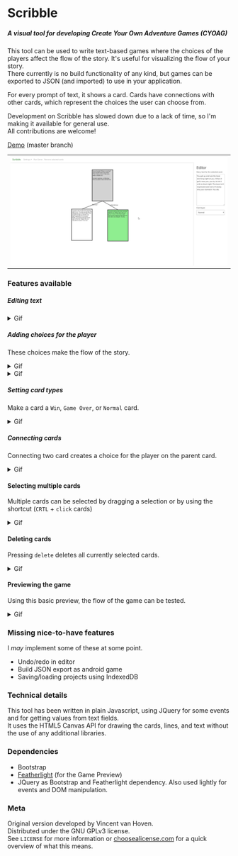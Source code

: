 # Scribble
##### A visual tool for developing Create Your Own Adventure Games (CYOAG)
This tool can be used to write text-based games where the choices of the players affect the flow of the story. It's useful for visualizing the flow of your story.  
There currently is no build functionality of any kind, but games can be exported to JSON (and imported) to use in your application.  

For every prompt of text, it shows a card. Cards have connections with other cards, which represent the choices the user can choose from.  

Development on Scribble has slowed down due to a lack of time, so I'm making it available for general use.  
All contributions are welcome!

[Demo](https://gazotey.github.io/Scribble/) (master branch)

<table><tr><td>
<img src="img/screenshot.jpg">
</td></tr></table>

### Features available
##### Editing text

<details>
<summary>Gif</summary>

![](img/editing_cards.gif)

</details>


##### Adding choices for the player
These choices make the flow of the story.

<details>
<summary>Gif</summary>

![](img/add_user_choice.gif)

</details>


<details>
<summary>Gif</summary>

![](img/add_user_choice_2.gif)

</details>


##### Setting card types
Make a card a `Win`, `Game Over`, or `Normal` card.

<details>
<summary>Gif</summary>

![](img/card_types.gif)

</details>


##### Connecting cards
Connecting two card creates a choice for the player on the parent card.

<details>
<summary>Gif</summary>

![](img/connecting_cards.gif)

</details>


#### Selecting multiple cards
Multiple cards can be selected by dragging a selection or by using the shortcut (`CRTL` + `click` cards)  

<details>
<summary>Gif</summary>

![](img/multi-selection.gif)

</details>


#### Deleting cards
Pressing `delete` deletes all currently selected cards.

<details>
<summary>Gif</summary>

![](img/shortcut_delete.gif)

</details>


#### Previewing the game
Using this basic preview, the flow of the game can be tested.

<details>
<summary>Gif</summary>

![](img/preview_mode.gif)

</details>

### Missing nice-to-have features
I _may_ implement some of these at some point.
- Undo/redo in editor
- Build JSON export as android game
- Saving/loading projects using IndexedDB

### Technical details
This tool has been written in plain Javascript, using JQuery for some events and for getting values from text fields.  
It uses the HTML5 Canvas API for drawing the cards, lines, and text without the use of any additional libraries.

### Dependencies
- Bootstrap
- [Featherlight](https://github.com/noelboss/featherlight "Featherlight on Github") (for the Game Preview)
- JQuery as Bootstrap and Featherlight dependency. Also used lightly for events and DOM manipulation.


### Meta
Original version developed by Vincent van Hoven.  
Distributed under the GNU GPLv3 license.  
See `LICENSE` for more information or [choosealicense.com](https://choosealicense.com/licenses/gpl-3.0) for a quick overview of what this means.
